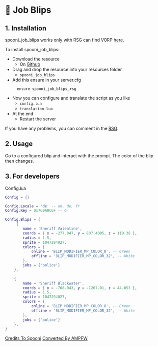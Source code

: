 # 📍 Job Blips

## 1. Installation
spooni_job_blips works only with RSG can find VORP [here](https://github.com/Spooni-Development/spooni_job_blips). 

To install spooni_job_blips:
- Download the resource
  - On [Github](https://github.com/iampere4u/spooni_job_blips_rsg)
- Drag and drop the resource into your resources folder
  - `spooni_job_blips`
- Add this ensure in your server.cfg
  ```
    ensure spooni_job_blips_rsg
  ```
- Now you can configure and translate the script as you like
  - `config.lua`
  - `translation.lua`
- At the end
  - Restart the server

If you have any problems, you can comment in the [RSG](https://discord.com/channels/914413479157448744/1268992176751247363).

## 2. Usage
Go to a configured blip and interact with the prompt. The color of the blip then changes.

## 3. For developers

Config.lua
```lua
Config = {}

Config.Locale = 'de' -- en, de, fr
Config.Key = 0x760A9C6F -- G

Config.Blips = {
     {
        name = 'Sheriff Valentine',
        coords = { x = -277.847, y = 807.4005, z = 119.38 },
        radius = 1.5,
        sprite = 1047294027,
        colors = {
            online = 'BLIP_MODIFIER_MP_COLOR_8', -- Green
            offline = 'BLIP_MODIFIER_MP_COLOR_32', -- White
        },
        jobs = {'police'}
    },

    {
        name = 'Sheriff Blackwater',
        coords = { x = -768.043, y = -1267.01, z = 44.053 },
        radius = 1.5,
        sprite = 1047294027,
        colors = {
            online = 'BLIP_MODIFIER_MP_COLOR_8', -- Green
            offline = 'BLIP_MODIFIER_MP_COLOR_32', -- White
        },
        jobs = {'police'}
    },
}
```

[Credits To Spooni](https://github.com/Spooni-Development/spooni_job_blips)
[Converted By AMPFW](https://discord.gg/MfPvSPZnkb)
